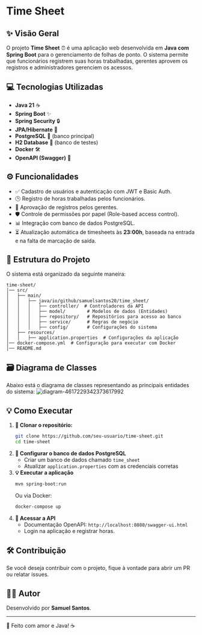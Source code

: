 # Time Sheet

## ✨ Visão Geral
O projeto **Time Sheet** ⏰ é uma aplicação web desenvolvida em **Java com Spring Boot** para o gerenciamento de folhas de ponto. O sistema permite que funcionários registrem suas horas trabalhadas, gerentes aprovem os registros e administradores gerenciem os acessos.

## 💻 Tecnologias Utilizadas
- **Java 21** ☕
- **Spring Boot** ✨
- **Spring Security** 🔒
- **JPA/Hibernate** 🏢
- **PostgreSQL** 📂 (banco principal)
- **H2 Database** 📓 (banco de testes)
- **Docker** 🛠️
- **OpenAPI (Swagger)** 📄

## ⚙️ Funcionalidades
- ✅ Cadastro de usuários e autenticação com JWT e Basic Auth.
- 🕒 Registro de horas trabalhadas pelos funcionários.
- 📍 Aprovação de registros pelos gerentes.
- 🛡️ Controle de permissões por papel (Role-based access control).
- 📊 Integração com banco de dados PostgreSQL.
- ⏳ Atualização automática de timesheets às **23:00h**, baseada na entrada e na falta de marcação de saída.

## 📁 Estrutura do Projeto
O sistema está organizado da seguinte maneira:
```
time-sheet/
│── src/
│   ├── main/
│   │   ├── java/io/github/samuelsantos20/time_sheet/
│   │   │   ├── controller/  # Controladores da API
│   │   │   ├── model/        # Modelos de dados (Entidades)
│   │   │   ├── repository/   # Repositórios para acesso ao banco
│   │   │   ├── service/      # Regras de negócio
│   │   │   ├── config/       # Configurações do sistema
│   ├── resources/
│   │   ├── application.properties  # Configurações da aplicação
│── docker-compose.yml  # Configuração para executar com Docker
│── README.md
```

## 🗃️ Diagrama de Classes
Abaixo está o diagrama de classes representando as principais entidades do sistema:
![diagram-4617229342373617992](https://github.com/user-attachments/assets/4ae1dcd6-b218-4cae-ba95-fcab1cb8afc0)



## 💡 Como Executar
1. **💾 Clonar o repositório:**
   ```sh
   git clone https://github.com/seu-usuario/time-sheet.git
   cd time-sheet
   ```
2. **🔧 Configurar o banco de dados PostgreSQL**
   - Criar um banco de dados chamado `time_sheet`
   - Atualizar `application.properties` com as credenciais corretas
3. **💡 Executar a aplicação**
   ```sh
   mvn spring-boot:run
   ```
   Ou via Docker:
   ```sh
   docker-compose up
   ```
4. **🔗 Acessar a API**
   - Documentação OpenAPI: `http://localhost:8080/swagger-ui.html`
   - Login na aplicação e registrar horas.

## 🛠️ Contribuição
Se você deseja contribuir com o projeto, fique à vontade para abrir um PR ou relatar issues.

## 👨‍💻 Autor
Desenvolvido por **Samuel Santos**.

---
💛 Feito com amor e Java! ☕


